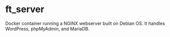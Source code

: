 # ft_server
Docker container running a NGINX webserver built on Debian OS. It handles WordPress, phpMyAdmin, and MariaDB.
